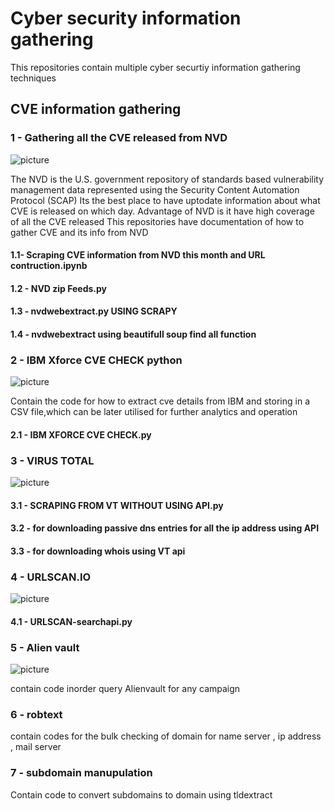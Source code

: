 # Cyber security information gathering
This repositories contain multiple cyber securtiy information gathering techniques
## CVE information gathering
### 1 - Gathering all the CVE released from NVD
![picture](https://nvd.nist.gov/NVD/Media/images/favicons/apple-touch-icon.png)

The NVD is the U.S. government repository of standards based vulnerability management data represented using the Security Content Automation Protocol (SCAP)
Its the best place to have uptodate information about what CVE is released on which day.
Advantage of NVD is it have high coverage of all the CVE released
This repositories have documentation of how to gather CVE and its info from NVD

#### 1.1- Scraping CVE information from NVD this month and URL contruction.ipynb

#### 1.2 - NVD zip Feeds.py 

#### 1.3 - nvdwebextract.py USING SCRAPY

#### 1.4 - nvdwebextract using beautifull soup find all function

### 2 - IBM Xforce CVE CHECK python
![picture](https://www.cisco.com/c/dam/m/en_us/products/security/technical-alliance-partners/core/img/partners/ibm-security.png)

Contain the code for how to extract cve details from IBM and storing in a CSV file,which can be later utilised for further analytics and operation

#### 2.1 - IBM XFORCE CVE CHECK.py

### 3 - VIRUS TOTAL
![picture](https://www.virustotal.com/gui/images/manifest/icon-192x192.png)

#### 3.1 - SCRAPING FROM VT WITHOUT USING API.py
#### 3.2 - for downloading passive dns entries for all the ip address using API
#### 3.3 - for downloading whois using VT api

### 4 - URLSCAN.IO
![picture](https://urlscan.io/img/urlscan_256.png)

#### 4.1 - URLSCAN-searchapi.py
### 5 - Alien vault
![picture](https://cdn5.alienvault.com/images/uploads/AV.Logo.CertifiedSE.PMS-2_copy.jpg)


contain code inorder query Alienvault for any campaign


### 6 - robtext
contain codes for the bulk checking of domain for name server , ip address , mail server

### 7 - subdomain manupulation
Contain code to convert subdomains to domain using tldextract
